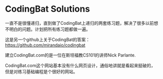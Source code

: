 # CodingBat Solutions
一直不是很懂递归，直到做了CodingBat上递归的两套练习题，解决了很多以前想不明白的问题。计划把所有练习题都做一遍。

这是另一个github上关于CodingBat的答案：https://github.com/mirandaio/codingbat

建立CodingBat.com的是一位在斯坦福教CS101的讲师Nick Parlante.

CodingBat.com这个网站基本没有什么网页设计，通俗地讲就是看起来挺破的，但是对练习基础编程是个很好的网站。
